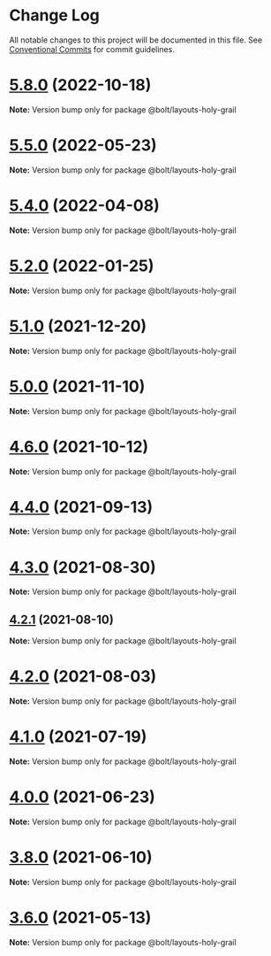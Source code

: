 # Change Log

All notable changes to this project will be documented in this file.
See [Conventional Commits](https://conventionalcommits.org) for commit guidelines.

# [5.8.0](https://github.com/boltdesignsystem/bolt/tree/master/packages/layouts/bolt-holy-grail/compare/v5.7.5...v5.8.0) (2022-10-18)

**Note:** Version bump only for package @bolt/layouts-holy-grail





# [5.5.0](https://github.com/boltdesignsystem/bolt/tree/master/packages/layouts/bolt-holy-grail/compare/v5.4.0...v5.5.0) (2022-05-23)

**Note:** Version bump only for package @bolt/layouts-holy-grail





# [5.4.0](https://github.com/boltdesignsystem/bolt/tree/master/packages/layouts/bolt-holy-grail/compare/v5.3.1...v5.4.0) (2022-04-08)

**Note:** Version bump only for package @bolt/layouts-holy-grail





# [5.2.0](https://github.com/boltdesignsystem/bolt/tree/master/packages/layouts/bolt-holy-grail/compare/v5.1.1...v5.2.0) (2022-01-25)

**Note:** Version bump only for package @bolt/layouts-holy-grail





# [5.1.0](https://github.com/boltdesignsystem/bolt/tree/master/packages/layouts/bolt-holy-grail/compare/v5.0.1...v5.1.0) (2021-12-20)

**Note:** Version bump only for package @bolt/layouts-holy-grail





# [5.0.0](https://github.com/boltdesignsystem/bolt/tree/master/packages/layouts/bolt-holy-grail/compare/v4.7.0...v5.0.0) (2021-11-10)

**Note:** Version bump only for package @bolt/layouts-holy-grail





# [4.6.0](https://github.com/boltdesignsystem/bolt/tree/master/packages/layouts/bolt-holy-grail/compare/v4.5.1...v4.6.0) (2021-10-12)

**Note:** Version bump only for package @bolt/layouts-holy-grail





# [4.4.0](https://github.com/boltdesignsystem/bolt/tree/master/packages/layouts/bolt-holy-grail/compare/v4.3.0...v4.4.0) (2021-09-13)

**Note:** Version bump only for package @bolt/layouts-holy-grail





# [4.3.0](https://github.com/boltdesignsystem/bolt/tree/master/packages/layouts/bolt-holy-grail/compare/v4.2.3...v4.3.0) (2021-08-30)

**Note:** Version bump only for package @bolt/layouts-holy-grail





## [4.2.1](https://github.com/boltdesignsystem/bolt/tree/master/packages/layouts/bolt-holy-grail/compare/v4.2.0...v4.2.1) (2021-08-10)

**Note:** Version bump only for package @bolt/layouts-holy-grail





# [4.2.0](https://github.com/boltdesignsystem/bolt/tree/master/packages/layouts/bolt-holy-grail/compare/v4.1.1...v4.2.0) (2021-08-03)

**Note:** Version bump only for package @bolt/layouts-holy-grail





# [4.1.0](https://github.com/boltdesignsystem/bolt/tree/master/packages/layouts/bolt-holy-grail/compare/v4.0.2...v4.1.0) (2021-07-19)

**Note:** Version bump only for package @bolt/layouts-holy-grail





# [4.0.0](https://github.com/boltdesignsystem/bolt/tree/master/packages/layouts/bolt-holy-grail/compare/v4.0.0-beta-4...v4.0.0) (2021-06-23)

**Note:** Version bump only for package @bolt/layouts-holy-grail





# [3.8.0](https://github.com/boltdesignsystem/bolt/tree/master/packages/layouts/bolt-holy-grail/compare/v3.7.1...v3.8.0) (2021-06-10)

**Note:** Version bump only for package @bolt/layouts-holy-grail





# [3.6.0](https://github.com/boltdesignsystem/bolt/tree/master/packages/layouts/bolt-holy-grail/compare/v3.5.4...v3.6.0) (2021-05-13)

**Note:** Version bump only for package @bolt/layouts-holy-grail
